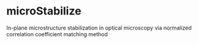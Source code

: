 # microStabilize
In-plane microstructure stabilization in optical microscopy via normalized correlation coefficient matching method
